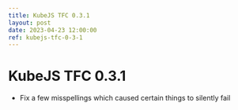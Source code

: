 ```yaml
---
title: KubeJS TFC 0.3.1
layout: post
date: 2023-04-23 12:00:00
ref: kubejs-tfc-0-3-1
---
```


# KubeJS TFC 0.3.1

- Fix a few misspellings which caused certain things to silently fail
